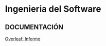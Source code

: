 # Ingenieria del Software

## DOCUMENTACIÓN
[Overleaf: Informe](https://www.overleaf.com/3361262447gmqwnddzvkbm)
